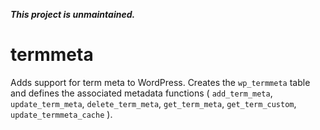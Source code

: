 _**This project is unmaintained.**_

termmeta
========

Adds support for term meta to WordPress. Creates the `wp_termmeta` table and defines the associated metadata functions ( `add_term_meta`, `update_term_meta`, `delete_term_meta`, `get_term_meta`, `get_term_custom`, `update_termmeta_cache` ).

